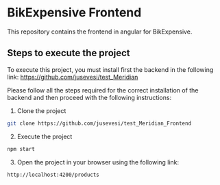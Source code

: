 # BikExpensive Frontend

This repository contains the frontend in angular for BikExpensive.

## Steps to execute the project
To execute this project, you must install first the backend in the following link:
https://github.com/jusevesi/test_Meridian

Please follow all the steps required for the correct installation of the backend and then proceed with the following instructions:

1. Clone the project
```sh
git clone https://github.com/jusevesi/test_Meridian_Frontend
```
2. Execute the project
```sh
npm start
```
3. Open the project in your browser using the following link:
```sh
http://localhost:4200/products
```
